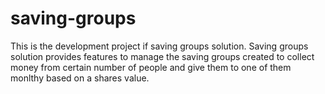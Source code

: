 # saving-groups
This is the development project if saving groups solution. Saving groups solution provides features to manage the saving groups
created to collect money from certain number of people and give them to one of them monlthy based on a shares value.
